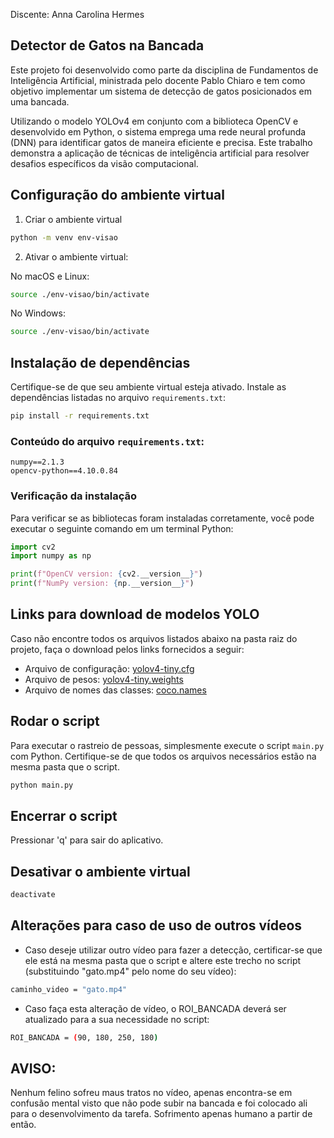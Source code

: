 ﻿Discente: Anna Carolina Hermes

## Detector de Gatos na Bancada

Este projeto foi desenvolvido como parte da disciplina de Fundamentos de Inteligência Artificial, ministrada pelo docente Pablo Chiaro e tem como objetivo implementar um sistema de detecção de gatos posicionados em uma bancada.

Utilizando o modelo YOLOv4 em conjunto com a biblioteca OpenCV e desenvolvido em Python, o sistema emprega uma rede neural profunda (DNN) para identificar gatos de maneira eficiente e precisa. Este trabalho demonstra a aplicação de técnicas de inteligência artificial para resolver desafios específicos da visão computacional.

## Configuração do ambiente virtual

1. Criar o ambiente virtual

```bash
python -m venv env-visao  
```

2. Ativar o ambiente virtual:

No macOS e Linux:

```bash
source ./env-visao/bin/activate
```

No Windows:

```bash
source ./env-visao/bin/activate
```

## Instalação de dependências

Certifique-se de que seu ambiente virtual esteja ativado. Instale as dependências listadas no arquivo `requirements.txt`:

```bash
pip install -r requirements.txt
```

### Conteúdo do arquivo `requirements.txt`:

```text
numpy==2.1.3
opencv-python==4.10.0.84
```

### Verificação da instalação

Para verificar se as bibliotecas foram instaladas corretamente, você pode executar o seguinte comando em um terminal Python:

```python
import cv2
import numpy as np

print(f"OpenCV version: {cv2.__version__}")
print(f"NumPy version: {np.__version__}")
```

## Links para download de modelos YOLO
Caso não encontre todos os arquivos listados abaixo na pasta raiz do projeto, faça o download pelos links fornecidos a seguir:

- Arquivo de configuração: [yolov4-tiny.cfg](https://github.com/Tianxiaomo/pytorch-YOLOv4/blob/master/cfg/yolov4-tiny.cfg)
- Arquivo de pesos: [yolov4-tiny.weights](https://github.com/AlexeyAB/darknet/releases/download/darknet_yolo_v4_pre/yolov4-tiny.weights)
- Arquivo de nomes das classes: [coco.names](https://github.com/pjreddie/darknet/blob/master/data/coco.names)


## Rodar o script

Para executar o rastreio de pessoas, simplesmente execute o script `main.py` com Python. Certifique-se de que todos os arquivos necessários estão na mesma pasta que o script.

```bash
python main.py
```

## Encerrar o script

Pressionar 'q' para sair do aplicativo.

## Desativar o ambiente virtual

```bash
deactivate
````

## Alterações para caso de uso de outros vídeos

- Caso deseje utilizar outro vídeo para fazer a detecção, certificar-se que ele está na mesma pasta que o script e altere este trecho no script (substituindo "gato.mp4" pelo nome do seu vídeo):
```bash
caminho_video = "gato.mp4"
```
- Caso faça esta alteração de vídeo, o ROI_BANCADA deverá ser atualizado para a sua necessidade no script:
```bash
ROI_BANCADA = (90, 180, 250, 180)
```

## AVISO:

Nenhum felino sofreu maus tratos no vídeo, apenas encontra-se em confusão mental visto que não pode subir na bancada e foi colocado ali para o desenvolvimento da tarefa. Sofrimento apenas humano a partir de então.
